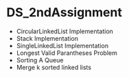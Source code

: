 # DS_2ndAssignment

- CircularLinkedList Implementation
- Stack Implementation
- SingleLinkedList Implementation
- Longest Valid Parantheses Problem
- Sorting A Queue
- Merge k sorted linked lists
